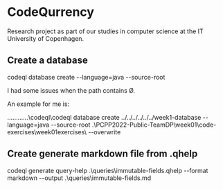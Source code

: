 # CodeQurrency
Research project as part of our studies in computer science at the IT University of Copenhagen.

## Create a database

codeql database create <path-to-create> --language=java --source-root <path-to-java-repo-with-gradle>

I had some issues when the path contains Ø.

An example for me is:

..\..\..\..\..\..\codeql\codeql database create ../../../../../../week1-database --language=java --source-root .\PCPP2022-Public-TeamDP\week01\code-exercises\week01exercises\ --overwrite

## Create generate markdown file from .qhelp

codeql generate query-help .\queries\immutable-fields.qhelp --format markdown --output .\queries\immutable-fields.md
